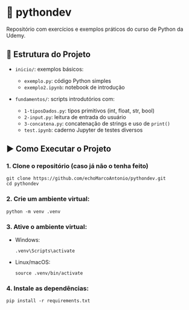 # 📘 pythondev

Repositório com exercícios e exemplos práticos do curso de Python da Udemy.

## 📂 Estrutura do Projeto

- `inicio/`: exemplos básicos:
  - `exemplo.py`: código Python simples
  - `exemplo2.ipynb`: notebook de introdução

- `fundamentos/`: scripts introdutórios com:
  - `1-tiposDados.py`: tipos primitivos (int, float, str, bool)
  - `2-input.py`: leitura de entrada do usuário
  - `3-concatena.py`: concatenação de strings e uso de `print()`
  - `test.ipynb`: caderno Jupyter de testes diversos

## ▶️ Como Executar o Projeto

### 1. Clone o repositório (caso já não o tenha feito)

```
git clone https://github.com/echoMarcoAntonio/pythondev.git
cd pythondev
```

### 2. Crie um ambiente virtual:

  ```
python -m venv .venv
  ```

### 3. Ative o ambiente virtual:

- Windows:
  ```
  .venv\Scripts\activate
  ```
- Linux/macOS:
  ```
  source .venv/bin/activate
  ```

### 4. Instale as dependências:

  ```
pip install -r requirements.txt
  ```


